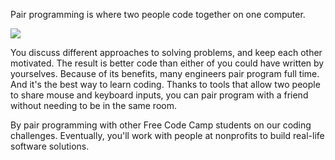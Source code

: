 Pair programming is where two people code together on one computer.

![](http://cs10.org/sp15/resources/images/pairprogramming.jpg)

You discuss different approaches to solving problems, and keep each other motivated. The result is better code than either of you could have written by yourselves. Because of its benefits, many engineers pair program full time. And it's the best way to learn coding. Thanks to tools that allow two people to share mouse and keyboard inputs, you can pair program with a friend without needing to be in the same room.

By pair programming with other Free Code Camp students on our coding challenges. Eventually, you'll work with people at nonprofits to build real-life software solutions.